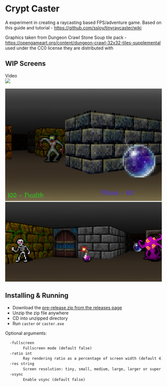 # Crypt Caster

A experiment in creating a raycasting based FPS/adventure game.
Based on this guide and tutorial - https://github.com/ssloy/tinyraycaster/wiki

Graphics taken from Dungeon Crawl Stone Soup tile pack - https://opengameart.org/content/dungeon-crawl-32x32-tiles-supplemental used under the CC0 license they are distributed with

## WIP Screens

Video  
[![](https://i9.ytimg.com/vi/Q4S1NzivBRc/mq1.jpg?sqp=CJCagZIG&rs=AOn4CLCkyppZS3JXJdKvJdq4hElwMr5aSA)](https://youtu.be/Q4S1NzivBRc)

![screen shot 1](./docs/Screenshot%202022-03-26%20191338.png)
![screen shot 1](./docs/Screenshot%202022-03-26%20191637.png)

## Installing & Running

- Download the [pre-release zip from the releases page](https://github.com/benc-uk/caster/releases)
- Unzip the zip file anywhere
- CD into unzipped directory
- Run `caster` or `caster.exe`

Optional arguments:

```txt
  -fullscreen
        Fullscreen mode (default false)
  -ratio int
        Ray rendering ratio as a percentage of screen width (default 4)
  -res string
        Screen resolution: tiny, small, medium, large, larger or super (default "medium")
  -vsync
        Enable vsync (default false)
```